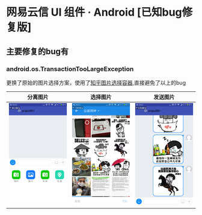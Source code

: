 # 网易云信 UI 组件 · Android [已知bug修复版]

## 主要修复的bug有

### android.os.TransactionTooLargeException

更换了原始的图片选择方案，使用了[知乎图片选择容器](https://github.com/zhihu/Matisse),直接避免了以上的bug<br/>

|分离图片|选择图片|发送图片
|-|-|-|
|<img src="https://raw.githubusercontent.com/Microhx/NIM_Android_UIKit/master/images/01.png" />|<img src="https://raw.githubusercontent.com/Microhx/NIM_Android_UIKit/master/images/02.png"/>|<img src="https://raw.githubusercontent.com/Microhx/NIM_Android_UIKit/master/images/03.png" />|
